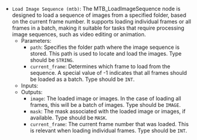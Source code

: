 - `Load Image Sequence (mtb)`: The MTB_LoadImageSequence node is designed to load a sequence of images from a specified folder, based on the current frame number. It supports loading individual frames or all frames in a batch, making it suitable for tasks that require processing image sequences, such as video editing or animation.
    - Parameters:
        - `path`: Specifies the folder path where the image sequence is stored. This path is used to locate and load the images. Type should be `STRING`.
        - `current_frame`: Determines which frame to load from the sequence. A special value of -1 indicates that all frames should be loaded as a batch. Type should be `INT`.
    - Inputs:
    - Outputs:
        - `image`: The loaded image or images. In the case of loading all frames, this will be a batch of images. Type should be `IMAGE`.
        - `mask`: The mask associated with the loaded image or images, if available. Type should be `MASK`.
        - `current_frame`: The current frame number that was loaded. This is relevant when loading individual frames. Type should be `INT`.
